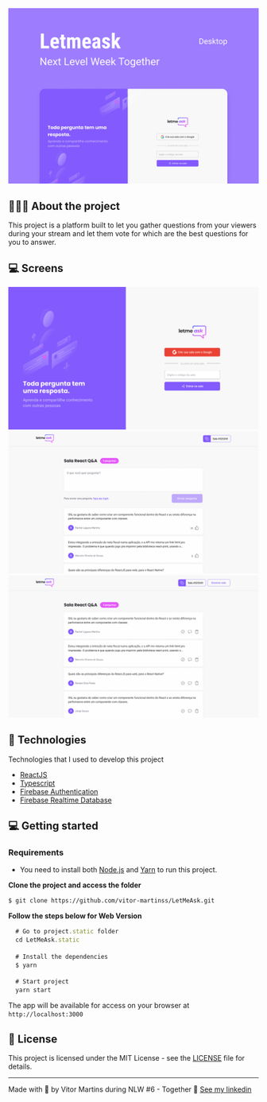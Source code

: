 <img alt="Mockup" src="/readme.assets/cover.jpg">

## 💇🏻‍♂️ About the project

This project is a platform built to let you gather questions from your viewers during your stream and let them vote for which are the best questions for you to answer.

## 💻 Screens

<img alt="Mockup" src="/readme.assets/home.jpg">
<img alt="Mockup" src="/readme.assets/screen1.jpg">
<img alt="Mockup" src="/readme.assets/screen2.jpg">


## 🚀 Technologies

Technologies that I used to develop this project

- [ReactJS](https://reactjs.org/)
- [Typescript](https://www.typescriptlang.org/)
- [Firebase Authentication](https://firebase.google.com/products/auth)
- [Firebase Realtime Database](https://firebase.google.com/products/realtime-database)

## 💻 Getting started


### Requirements

- You need to install both [Node.js](https://nodejs.org/en/download/) and [Yarn](https://yarnpkg.com/) to run this project.

**Clone the project and access the folder**

```bash
$ git clone https://github.com/vitor-martinss/LetMeAsk.git
```

**Follow the steps below for Web Version**

```js
  # Go to project.static folder
  cd LetMeAsk.static 

  # Install the dependencies
  $ yarn

  # Start project
  yarn start
```
The app will be available for access on your browser at `http://localhost:3000`

## 📝 License

This project is licensed under the MIT License - see the [LICENSE](LICENSE) file for details.

---

Made with 💜 by Vitor Martins during NLW #6 - Together 👋 [See my linkedin](https://www.linkedin.com/in/vitor-martinss/)